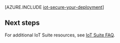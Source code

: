 <properties
 pageTitle="Secure your Internet of Things deployment | Microsoft Azure"
 description="This article details how to secure your IoT deployment"
 services=""
 suite="iot-suite"
 documentationCenter=""
 authors="YuriDio"
 manager="timlt"
 editor=""/>

<tags
 ms.service="iot-suite"
 ms.devlang="na"
 ms.topic="article"
 ms.tgt_pltfrm="na"
 ms.workload="na"
 ms.date="07/20/2016"
 ms.author="yurid"/>

[AZURE.INCLUDE [iot-secure-your-deployment](../../includes/iot-secure-your-deployment.md)]

## Next steps

For additional IoT Suite resources, see [IoT Suite FAQ][lnk-faq].

[lnk-faq]: iot-suite-FAQ.md